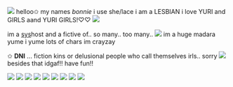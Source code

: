 ![](https://files.catbox.moe/f16ri7.gif) helloo✩ my names *bonnie* i use she/lace i am a LESBIAN i love YURI and GIRLS aand YURI GIRLS!♡♡ ![](https://files.catbox.moe/f16ri7.gif)

im a [sys](https://rentry.co/plantera)host and a fictive of.. so many.. too many.. ![](https://files.catbox.moe/iu0nmh.gif) im a huge madara yume i yume lots of chars im crayzay
![]()

✩ **DNI** ... fiction kins or delusional people who call themselves irls.. sorry ![](https://files.catbox.moe/np1u1e.gif) besides that idgaf!! have fun!!

![](https://files.catbox.moe/0q33rr.gif) ![](https://files.catbox.moe/g5pd4h.png) ![](https://files.catbox.moe/j4l52v.png) ![](https://files.catbox.moe/eshyfz.gif) ![](https://files.catbox.moe/2493ha.png) ![](https://files.catbox.moe/z58cwk.jpg) ![](https://files.catbox.moe/kh2wbe.gif) ![](https://files.catbox.moe/faozp1.png) ![](https://files.catbox.moe/63cmd8.png)
